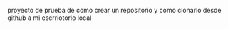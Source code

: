 proyecto de prueba de como crear un repositorio y como clonarlo desde github a mi escrriotorio local